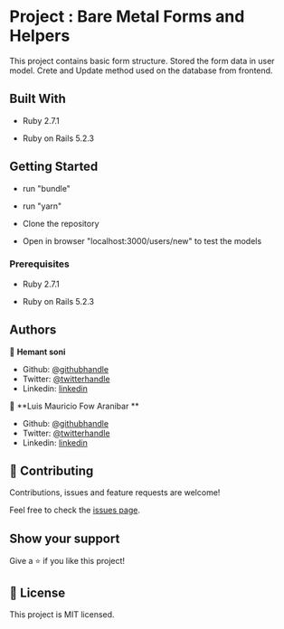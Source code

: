 # Project : Bare Metal Forms and Helpers

This project contains basic form structure. Stored the form data in user model. Crete and Update method used on the database from frontend.


## Built With

- Ruby 2.7.1

- Ruby on Rails 5.2.3

## Getting Started

- run "bundle"

- run "yarn"

- Clone the repository

- Open in browser "localhost:3000/users/new" to test the models

### Prerequisites

- Ruby 2.7.1

- Ruby on Rails 5.2.3

## Authors

👤 **Hemant soni**

- Github: [@githubhandle](https://github.com/hemant-soni-vst-au4)
- Twitter: [@twitterhandle](https://twitter.com/abdelperez11)
- Linkedin: [linkedin](https://www.linkedin.com/in/hemant-soni-97427b193/)

👤 **Luis Mauricio Fow Aranibar **

- Github: [@githubhandle](https://github.com/thedekerone)
- Twitter: [@twitterhandle](https://twitter.com/mauricio_fow)
- Linkedin: [linkedin](https://www.linkedin.com/in/mauricio-fow-aranibar-b2173514b/)


## 🤝 Contributing

Contributions, issues and feature requests are welcome!

Feel free to check the [issues page](https://github.com/hemant-soni-vst-au4/Blog-App/issues).

## Show your support

Give a ⭐️ if you like this project!
 
## 📝 License

This project is MIT licensed.